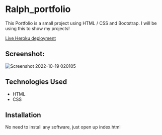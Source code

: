 # Ralph_portfolio
This Portfolio is a small project using HTML / CSS and Bootstrap. I will be using this to show my projects!

[Live Heroku deployment]()

## Screenshot:

![Screenshot 2022-10-19 020105](https://user-images.githubusercontent.com/112598836/196609336-2a653701-ba71-4cf4-9430-65c034ce8641.png)


## Technologies Used
* HTML
* CSS

## Installation
No need to install any software, just open up index.html

